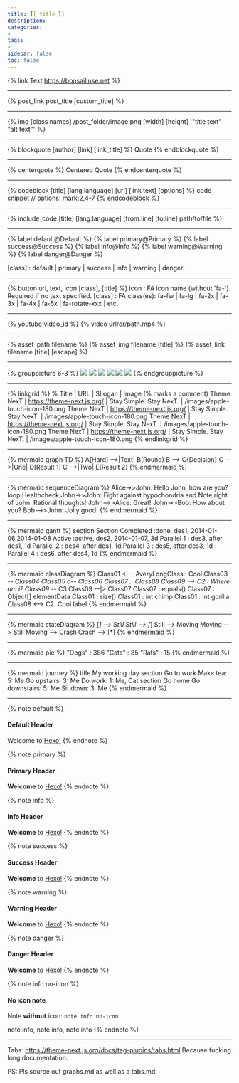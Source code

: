 ```yaml
---
title: {{ title }}
description: 
categories:
- 
tags:
- 
sidebar: false
toc: false
---
```


<!-- more -->

{% link Text https://bonsailinse.net %}

---

{% post_link post_title [custom_title] %}

---

{% img [class names] /post_folder/image.png [width] [height] '"title text" "alt text"' %}

---

{% blockquote [author] [link] [link_title] %}
Quote
{% endblockquote %}

---

{% centerquote %}
Centered Quote
{% endcenterquote %}

---

{% codeblock [title] [lang:language] [url] [link text] [options] %}
code snippet // options: mark:2,4-7
{% endcodeblock %}

---

{% include_code [title] [lang:language] [from:line] [to:line] path/to/file %}

---

{% label default@Default %}
{% label primary@Primary %}
{% label success@Success %}
{% label info@Info %}
{% label warning@Warning %}
{% label danger@Danger %}

[class] : default | primary | success | info | warning | danger.

---

{% button url, text, icon [class], [title] %}
icon    : FA icon name (without 'fa-'). Required if no text specified.
[class] : FA class(es): fa-fw | fa-lg | fa-2x | fa-3x | fa-4x | fa-5x | fa-rotate-xxx | etc.

---

{% youtube video_id %}
{% video url/or/path.mp4 %}

---

{% asset_path filename %}
{% asset_img filename [title] %}
{% asset_link filename [title] [escape] %}

---


{% grouppicture 6-3 %}
  ![](/images/banner.png)
  ![](/images/banner.png)
  ![](/images/banner.png)
  ![](/images/banner.png)
  ![](/images/banner.png)
  ![](/images/banner.png)
{% endgrouppicture %}

---

{% linkgrid %}
% Title | URL | SLogan | Image (% marks a comment)
Theme NexT | https://theme-next.js.org/ | Stay Simple. Stay NexT. | /images/apple-touch-icon-180.png
Theme NexT | https://theme-next.js.org/ | Stay Simple. Stay NexT. | /images/apple-touch-icon-180.png
Theme NexT | https://theme-next.js.org/ | Stay Simple. Stay NexT. | /images/apple-touch-icon-180.png
Theme NexT | https://theme-next.js.org/ | Stay Simple. Stay NexT. | /images/apple-touch-icon-180.png
{% endlinkgrid %}

---

{% mermaid graph TD %}
A[Hard] -->|Text| B(Round)
B --> C{Decision}
C -->|One| D[Result 1]
C -->|Two| E[Result 2]
{% endmermaid %}

---

{% mermaid sequenceDiagram %}
Alice->>John: Hello John, how are you?
loop Healthcheck
    John->>John: Fight against hypochondria
end
Note right of John: Rational thoughts!
John-->>Alice: Great!
John->>Bob: How about you?
Bob-->>John: Jolly good!
{% endmermaid %}

---

{% mermaid gantt %}
section Section
Completed :done,    des1, 2014-01-06,2014-01-08
Active        :active,  des2, 2014-01-07, 3d
Parallel 1   :         des3, after des1, 1d
Parallel 2   :         des4, after des1, 1d
Parallel 3   :         des5, after des3, 1d
Parallel 4   :         des6, after des4, 1d
{% endmermaid %}

---

{% mermaid classDiagram %}
Class01 <|-- AveryLongClass : Cool
Class03 *-- Class04
Class05 o-- Class06
Class07 .. Class08
Class09 --> C2 : Where am i?
Class09 --* C3
Class09 --|> Class07
Class07 : equals()
Class07 : Object[] elementData
Class01 : size()
Class01 : int chimp
Class01 : int gorilla
Class08 <--> C2: Cool label
{% endmermaid %}

---

{% mermaid stateDiagram %}
[*] --> Still
Still --> [*]
Still --> Moving
Moving --> Still
Moving --> Crash
Crash --> [*]
{% endmermaid %}

---

{% mermaid pie %}
"Dogs" : 386
"Cats" : 85
"Rats" : 15
{% endmermaid %}

---

{% mermaid journey %}
title My working day
section Go to work
  Make tea: 5: Me
  Go upstairs: 3: Me
  Do work: 1: Me, Cat
section Go home
  Go downstairs: 5: Me
  Sit down: 3: Me
{% endmermaid %}

---

{% note default %}
#### Default Header
Welcome to [Hexo!](https://hexo.io)
{% endnote %}

{% note primary %}
#### Primary Header
**Welcome** to [Hexo!](https://hexo.io)
{% endnote %}

{% note info %}
#### Info Header
**Welcome** to [Hexo!](https://hexo.io)
{% endnote %}

{% note success %}
#### Success Header
**Welcome** to [Hexo!](https://hexo.io)
{% endnote %}

{% note warning %}
#### Warning Header
**Welcome** to [Hexo!](https://hexo.io)
{% endnote %}

{% note danger %}
#### Danger Header
**Welcome** to [Hexo!](https://hexo.io)
{% endnote %}

{% note info no-icon %}
#### No icon note
Note **without** icon: `note info no-icon`

note info, note info, note info
{% endnote %}

---

Tabs: https://theme-next.js.org/docs/tag-plugins/tabs.html
Because fucking long documentation.

PS: Pls source out graphs.md as well as a tabs.md.
